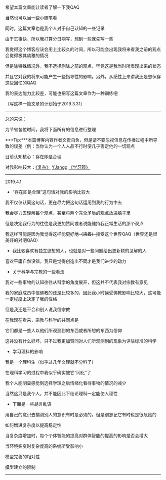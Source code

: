 希望本篇文章能让读者了解一下我QAQ

~~当然也可以当一些小随笔看~~

同时，这篇文章也是我个人对于自己认知的一些记录

由于忘事快，所以我打算分日期写，想到一些就先写一些

我觉得这个博客应该会用上比较久的时间，所以可能会出现我将来看我之前的观点会觉得极其幼稚的情况

但是除特殊情况外，我不选择删除之前的观点，毕竟这是我当时所表现出来的状态

并且它对我的将来可能产生一些指导性的影响，另外，从感性上来讲我还是想保存这些回忆的QAQ

我的表达能力比较差，可能也把写这篇文章作为一种训练吧

（写这样一篇文章的计划始于2019.3.31）

---

总的来说：

为节省各位时间，我将下面所有的信息进行整理

***Tip:***本篇博客内容作者文责自负，但是请不要忽视信息在传播过程中所导致的误差（例：当你认为一个人人品不行时便几乎否定他的一切观点

目前认知核心：存在即是合理

对我影响较大：[《复杂》](<https://baike.baidu.com/item/%E5%A4%8D%E6%9D%82/12005034>)	[YJango](https://www.zhihu.com/people/YJango/activities)	[《学习观》](<https://space.bilibili.com/344849038>)

---

2019.4.1

- “存在即是合理”这句话对我的影响比较大

我不仅仅认同这句话，更在尽力把这句话运用到我的行为中去

我会尽力去理解每个观点，甚至将两个完全矛盾的观点放进脑子里

但是决定我行为的往往是我更加赞同或者说能维持我正常生活的那个观点

我这样可能是因为我觉得这样能更好地~~（活着）~~接受这个世界QAQ（世界还是很美好的对吧QAQ）

- 我比较喜欢有独立思想的人，也就是对一些问题给出更新颖的见解的人

喜欢平庸自然没错，我只是觉得创造出不同才是我们进步的动力

- 关于科学与宗教的一些看法

我对一些事物的认知往往从科学的角度展开，但这并不代表我对宗教有意见

我的家庭成员中信佛教的还是比较多的，因此我小时候受佛教影响比较大，这可能一定程度上决定了我的性格

但是我还是不会和别人说我信宗教

在我现在看来，宗教与科学的共同点是

它们都是一些人以他们所观测到的东西或者所想的东西为信仰

这并没有什么好坏，只不过我更加赞同对人们所观测到的现象为评估标准的科学

- 学习理科的影响

我是一个理科生（似乎过几年文理就不分科了）

在理科学习的过程中我似乎确实被它“同化”了

我个人能明显感觉到选择学理之后情绪化看待事物的情况的减少

当然这只是我个人，并不能因此下结论理科一定能使人理性

- 下面是一些胡言乱语

用自己的意识去揣测别人的意识有时是必须的，但是别忘记它有时也是很危险的

如何增进复杂度以提高稳定性

当复杂度增加时，每个个体智能的提高对群体智能的提高的影响是否会增大

当环境突变时复杂度高的系统所受影响小

模型完善的相对性

模型建立的限制

---

